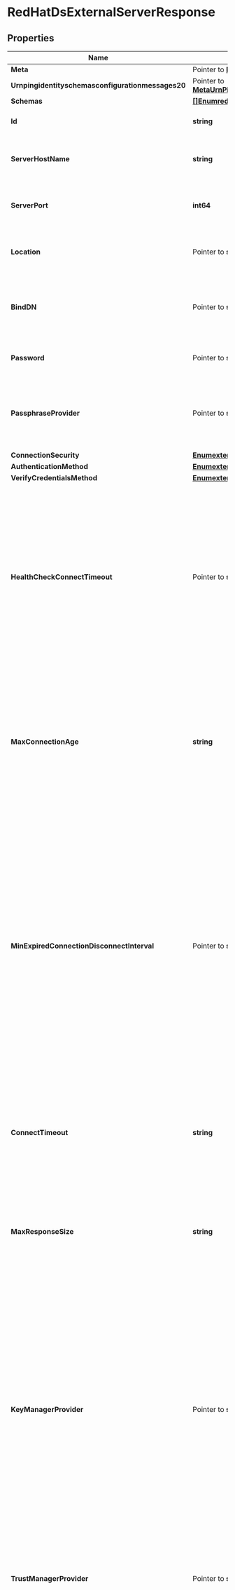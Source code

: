 # RedHatDsExternalServerResponse

## Properties

Name | Type | Description | Notes
------------ | ------------- | ------------- | -------------
**Meta** | Pointer to [**MetaMeta**](MetaMeta.md) |  | [optional] 
**Urnpingidentityschemasconfigurationmessages20** | Pointer to [**MetaUrnPingidentitySchemasConfigurationMessages20**](MetaUrnPingidentitySchemasConfigurationMessages20.md) |  | [optional] 
**Schemas** | [**[]EnumredHatDsExternalServerSchemaUrn**](EnumredHatDsExternalServerSchemaUrn.md) |  | 
**Id** | **string** | Name of the External Server | 
**ServerHostName** | **string** | The host name or IP address of the target LDAP server. | 
**ServerPort** | **int64** | The port number on which the server listens for requests. | 
**Location** | Pointer to **string** | Specifies the location for the LDAP External Server. | [optional] 
**BindDN** | Pointer to **string** | The DN to use to bind to the target LDAP server if simple authentication is required. | [optional] 
**Password** | Pointer to **string** | The login password for the specified user. | [optional] 
**PassphraseProvider** | Pointer to **string** | The passphrase provider to use to obtain the login password for the specified user. | [optional] 
**ConnectionSecurity** | [**EnumexternalServerRedHatDsConnectionSecurityProp**](EnumexternalServerRedHatDsConnectionSecurityProp.md) |  | 
**AuthenticationMethod** | [**EnumexternalServerRedHatDsAuthenticationMethodProp**](EnumexternalServerRedHatDsAuthenticationMethodProp.md) |  | 
**VerifyCredentialsMethod** | [**EnumexternalServerVerifyCredentialsMethodProp**](EnumexternalServerVerifyCredentialsMethodProp.md) |  | 
**HealthCheckConnectTimeout** | Pointer to **string** | Specifies the maximum length of time to wait for a connection to be established for the purpose of performing a health check. If the connection cannot be established within this length of time, the server will be classified as unavailable. | [optional] 
**MaxConnectionAge** | **string** | Specifies the maximum length of time that connections to this server should be allowed to remain established before being closed and replaced with newly-established connections. | 
**MinExpiredConnectionDisconnectInterval** | Pointer to **string** | Specifies the minimum length of time that should pass between connection closures as a result of the connections being established for longer than the maximum connection age. This may help avoid cases in which a large number of connections are closed and re-established in a short period of time because of the maximum connection age. | [optional] 
**ConnectTimeout** | **string** | Specifies the maximum length of time to wait for a connection to be established before giving up and considering the server unavailable. | 
**MaxResponseSize** | **string** | Specifies the maximum response size that should be supported for messages received from the LDAP external server. | 
**KeyManagerProvider** | Pointer to **string** | The key manager provider to use if SSL or StartTLS is to be used for connection-level security. When specifying a value for this property (except when using the Null key manager provider) you must ensure that the external server trusts this server&#39;s public certificate by adding this server&#39;s public certificate to the external server&#39;s trust store. | [optional] 
**TrustManagerProvider** | Pointer to **string** | The trust manager provider to use if SSL or StartTLS is to be used for connection-level security. | [optional] 
**InitialConnections** | Pointer to **int64** | The number of connections to initially establish to the LDAP external server. A value of zero indicates that the number of connections should be dynamically based on the number of available worker threads. This will be ignored when using a thread-local connection pool. | [optional] 
**MaxConnections** | Pointer to **int64** | The maximum number of concurrent connections to maintain for the LDAP external server. A value of zero indicates that the number of connections should be dynamically based on the number of available worker threads. This will be ignored when using a thread-local connection pool. | [optional] 
**DefunctConnectionResultCode** | Pointer to [**[]EnumexternalServerDefunctConnectionResultCodeProp**](EnumexternalServerDefunctConnectionResultCodeProp.md) |  | [optional] 
**AbandonOnTimeout** | Pointer to **bool** | Indicates whether to send an abandon request for an operation for which a response timeout is encountered. A request which has timed out on one server may be retried on another server regardless of whether an abandon request is sent, but if the initial attempt is not abandoned then a long-running operation may unnecessarily continue to consume processing resources on the initial server. | [optional] 
**Description** | Pointer to **string** | A description for this External Server | [optional] 

## Methods

### NewRedHatDsExternalServerResponse

`func NewRedHatDsExternalServerResponse(schemas []EnumredHatDsExternalServerSchemaUrn, id string, serverHostName string, serverPort int64, connectionSecurity EnumexternalServerRedHatDsConnectionSecurityProp, authenticationMethod EnumexternalServerRedHatDsAuthenticationMethodProp, verifyCredentialsMethod EnumexternalServerVerifyCredentialsMethodProp, maxConnectionAge string, connectTimeout string, maxResponseSize string, ) *RedHatDsExternalServerResponse`

NewRedHatDsExternalServerResponse instantiates a new RedHatDsExternalServerResponse object
This constructor will assign default values to properties that have it defined,
and makes sure properties required by API are set, but the set of arguments
will change when the set of required properties is changed

### NewRedHatDsExternalServerResponseWithDefaults

`func NewRedHatDsExternalServerResponseWithDefaults() *RedHatDsExternalServerResponse`

NewRedHatDsExternalServerResponseWithDefaults instantiates a new RedHatDsExternalServerResponse object
This constructor will only assign default values to properties that have it defined,
but it doesn't guarantee that properties required by API are set

### GetMeta

`func (o *RedHatDsExternalServerResponse) GetMeta() MetaMeta`

GetMeta returns the Meta field if non-nil, zero value otherwise.

### GetMetaOk

`func (o *RedHatDsExternalServerResponse) GetMetaOk() (*MetaMeta, bool)`

GetMetaOk returns a tuple with the Meta field if it's non-nil, zero value otherwise
and a boolean to check if the value has been set.

### SetMeta

`func (o *RedHatDsExternalServerResponse) SetMeta(v MetaMeta)`

SetMeta sets Meta field to given value.

### HasMeta

`func (o *RedHatDsExternalServerResponse) HasMeta() bool`

HasMeta returns a boolean if a field has been set.

### GetUrnpingidentityschemasconfigurationmessages20

`func (o *RedHatDsExternalServerResponse) GetUrnpingidentityschemasconfigurationmessages20() MetaUrnPingidentitySchemasConfigurationMessages20`

GetUrnpingidentityschemasconfigurationmessages20 returns the Urnpingidentityschemasconfigurationmessages20 field if non-nil, zero value otherwise.

### GetUrnpingidentityschemasconfigurationmessages20Ok

`func (o *RedHatDsExternalServerResponse) GetUrnpingidentityschemasconfigurationmessages20Ok() (*MetaUrnPingidentitySchemasConfigurationMessages20, bool)`

GetUrnpingidentityschemasconfigurationmessages20Ok returns a tuple with the Urnpingidentityschemasconfigurationmessages20 field if it's non-nil, zero value otherwise
and a boolean to check if the value has been set.

### SetUrnpingidentityschemasconfigurationmessages20

`func (o *RedHatDsExternalServerResponse) SetUrnpingidentityschemasconfigurationmessages20(v MetaUrnPingidentitySchemasConfigurationMessages20)`

SetUrnpingidentityschemasconfigurationmessages20 sets Urnpingidentityschemasconfigurationmessages20 field to given value.

### HasUrnpingidentityschemasconfigurationmessages20

`func (o *RedHatDsExternalServerResponse) HasUrnpingidentityschemasconfigurationmessages20() bool`

HasUrnpingidentityschemasconfigurationmessages20 returns a boolean if a field has been set.

### GetSchemas

`func (o *RedHatDsExternalServerResponse) GetSchemas() []EnumredHatDsExternalServerSchemaUrn`

GetSchemas returns the Schemas field if non-nil, zero value otherwise.

### GetSchemasOk

`func (o *RedHatDsExternalServerResponse) GetSchemasOk() (*[]EnumredHatDsExternalServerSchemaUrn, bool)`

GetSchemasOk returns a tuple with the Schemas field if it's non-nil, zero value otherwise
and a boolean to check if the value has been set.

### SetSchemas

`func (o *RedHatDsExternalServerResponse) SetSchemas(v []EnumredHatDsExternalServerSchemaUrn)`

SetSchemas sets Schemas field to given value.


### GetId

`func (o *RedHatDsExternalServerResponse) GetId() string`

GetId returns the Id field if non-nil, zero value otherwise.

### GetIdOk

`func (o *RedHatDsExternalServerResponse) GetIdOk() (*string, bool)`

GetIdOk returns a tuple with the Id field if it's non-nil, zero value otherwise
and a boolean to check if the value has been set.

### SetId

`func (o *RedHatDsExternalServerResponse) SetId(v string)`

SetId sets Id field to given value.


### GetServerHostName

`func (o *RedHatDsExternalServerResponse) GetServerHostName() string`

GetServerHostName returns the ServerHostName field if non-nil, zero value otherwise.

### GetServerHostNameOk

`func (o *RedHatDsExternalServerResponse) GetServerHostNameOk() (*string, bool)`

GetServerHostNameOk returns a tuple with the ServerHostName field if it's non-nil, zero value otherwise
and a boolean to check if the value has been set.

### SetServerHostName

`func (o *RedHatDsExternalServerResponse) SetServerHostName(v string)`

SetServerHostName sets ServerHostName field to given value.


### GetServerPort

`func (o *RedHatDsExternalServerResponse) GetServerPort() int64`

GetServerPort returns the ServerPort field if non-nil, zero value otherwise.

### GetServerPortOk

`func (o *RedHatDsExternalServerResponse) GetServerPortOk() (*int64, bool)`

GetServerPortOk returns a tuple with the ServerPort field if it's non-nil, zero value otherwise
and a boolean to check if the value has been set.

### SetServerPort

`func (o *RedHatDsExternalServerResponse) SetServerPort(v int64)`

SetServerPort sets ServerPort field to given value.


### GetLocation

`func (o *RedHatDsExternalServerResponse) GetLocation() string`

GetLocation returns the Location field if non-nil, zero value otherwise.

### GetLocationOk

`func (o *RedHatDsExternalServerResponse) GetLocationOk() (*string, bool)`

GetLocationOk returns a tuple with the Location field if it's non-nil, zero value otherwise
and a boolean to check if the value has been set.

### SetLocation

`func (o *RedHatDsExternalServerResponse) SetLocation(v string)`

SetLocation sets Location field to given value.

### HasLocation

`func (o *RedHatDsExternalServerResponse) HasLocation() bool`

HasLocation returns a boolean if a field has been set.

### GetBindDN

`func (o *RedHatDsExternalServerResponse) GetBindDN() string`

GetBindDN returns the BindDN field if non-nil, zero value otherwise.

### GetBindDNOk

`func (o *RedHatDsExternalServerResponse) GetBindDNOk() (*string, bool)`

GetBindDNOk returns a tuple with the BindDN field if it's non-nil, zero value otherwise
and a boolean to check if the value has been set.

### SetBindDN

`func (o *RedHatDsExternalServerResponse) SetBindDN(v string)`

SetBindDN sets BindDN field to given value.

### HasBindDN

`func (o *RedHatDsExternalServerResponse) HasBindDN() bool`

HasBindDN returns a boolean if a field has been set.

### GetPassword

`func (o *RedHatDsExternalServerResponse) GetPassword() string`

GetPassword returns the Password field if non-nil, zero value otherwise.

### GetPasswordOk

`func (o *RedHatDsExternalServerResponse) GetPasswordOk() (*string, bool)`

GetPasswordOk returns a tuple with the Password field if it's non-nil, zero value otherwise
and a boolean to check if the value has been set.

### SetPassword

`func (o *RedHatDsExternalServerResponse) SetPassword(v string)`

SetPassword sets Password field to given value.

### HasPassword

`func (o *RedHatDsExternalServerResponse) HasPassword() bool`

HasPassword returns a boolean if a field has been set.

### GetPassphraseProvider

`func (o *RedHatDsExternalServerResponse) GetPassphraseProvider() string`

GetPassphraseProvider returns the PassphraseProvider field if non-nil, zero value otherwise.

### GetPassphraseProviderOk

`func (o *RedHatDsExternalServerResponse) GetPassphraseProviderOk() (*string, bool)`

GetPassphraseProviderOk returns a tuple with the PassphraseProvider field if it's non-nil, zero value otherwise
and a boolean to check if the value has been set.

### SetPassphraseProvider

`func (o *RedHatDsExternalServerResponse) SetPassphraseProvider(v string)`

SetPassphraseProvider sets PassphraseProvider field to given value.

### HasPassphraseProvider

`func (o *RedHatDsExternalServerResponse) HasPassphraseProvider() bool`

HasPassphraseProvider returns a boolean if a field has been set.

### GetConnectionSecurity

`func (o *RedHatDsExternalServerResponse) GetConnectionSecurity() EnumexternalServerRedHatDsConnectionSecurityProp`

GetConnectionSecurity returns the ConnectionSecurity field if non-nil, zero value otherwise.

### GetConnectionSecurityOk

`func (o *RedHatDsExternalServerResponse) GetConnectionSecurityOk() (*EnumexternalServerRedHatDsConnectionSecurityProp, bool)`

GetConnectionSecurityOk returns a tuple with the ConnectionSecurity field if it's non-nil, zero value otherwise
and a boolean to check if the value has been set.

### SetConnectionSecurity

`func (o *RedHatDsExternalServerResponse) SetConnectionSecurity(v EnumexternalServerRedHatDsConnectionSecurityProp)`

SetConnectionSecurity sets ConnectionSecurity field to given value.


### GetAuthenticationMethod

`func (o *RedHatDsExternalServerResponse) GetAuthenticationMethod() EnumexternalServerRedHatDsAuthenticationMethodProp`

GetAuthenticationMethod returns the AuthenticationMethod field if non-nil, zero value otherwise.

### GetAuthenticationMethodOk

`func (o *RedHatDsExternalServerResponse) GetAuthenticationMethodOk() (*EnumexternalServerRedHatDsAuthenticationMethodProp, bool)`

GetAuthenticationMethodOk returns a tuple with the AuthenticationMethod field if it's non-nil, zero value otherwise
and a boolean to check if the value has been set.

### SetAuthenticationMethod

`func (o *RedHatDsExternalServerResponse) SetAuthenticationMethod(v EnumexternalServerRedHatDsAuthenticationMethodProp)`

SetAuthenticationMethod sets AuthenticationMethod field to given value.


### GetVerifyCredentialsMethod

`func (o *RedHatDsExternalServerResponse) GetVerifyCredentialsMethod() EnumexternalServerVerifyCredentialsMethodProp`

GetVerifyCredentialsMethod returns the VerifyCredentialsMethod field if non-nil, zero value otherwise.

### GetVerifyCredentialsMethodOk

`func (o *RedHatDsExternalServerResponse) GetVerifyCredentialsMethodOk() (*EnumexternalServerVerifyCredentialsMethodProp, bool)`

GetVerifyCredentialsMethodOk returns a tuple with the VerifyCredentialsMethod field if it's non-nil, zero value otherwise
and a boolean to check if the value has been set.

### SetVerifyCredentialsMethod

`func (o *RedHatDsExternalServerResponse) SetVerifyCredentialsMethod(v EnumexternalServerVerifyCredentialsMethodProp)`

SetVerifyCredentialsMethod sets VerifyCredentialsMethod field to given value.


### GetHealthCheckConnectTimeout

`func (o *RedHatDsExternalServerResponse) GetHealthCheckConnectTimeout() string`

GetHealthCheckConnectTimeout returns the HealthCheckConnectTimeout field if non-nil, zero value otherwise.

### GetHealthCheckConnectTimeoutOk

`func (o *RedHatDsExternalServerResponse) GetHealthCheckConnectTimeoutOk() (*string, bool)`

GetHealthCheckConnectTimeoutOk returns a tuple with the HealthCheckConnectTimeout field if it's non-nil, zero value otherwise
and a boolean to check if the value has been set.

### SetHealthCheckConnectTimeout

`func (o *RedHatDsExternalServerResponse) SetHealthCheckConnectTimeout(v string)`

SetHealthCheckConnectTimeout sets HealthCheckConnectTimeout field to given value.

### HasHealthCheckConnectTimeout

`func (o *RedHatDsExternalServerResponse) HasHealthCheckConnectTimeout() bool`

HasHealthCheckConnectTimeout returns a boolean if a field has been set.

### GetMaxConnectionAge

`func (o *RedHatDsExternalServerResponse) GetMaxConnectionAge() string`

GetMaxConnectionAge returns the MaxConnectionAge field if non-nil, zero value otherwise.

### GetMaxConnectionAgeOk

`func (o *RedHatDsExternalServerResponse) GetMaxConnectionAgeOk() (*string, bool)`

GetMaxConnectionAgeOk returns a tuple with the MaxConnectionAge field if it's non-nil, zero value otherwise
and a boolean to check if the value has been set.

### SetMaxConnectionAge

`func (o *RedHatDsExternalServerResponse) SetMaxConnectionAge(v string)`

SetMaxConnectionAge sets MaxConnectionAge field to given value.


### GetMinExpiredConnectionDisconnectInterval

`func (o *RedHatDsExternalServerResponse) GetMinExpiredConnectionDisconnectInterval() string`

GetMinExpiredConnectionDisconnectInterval returns the MinExpiredConnectionDisconnectInterval field if non-nil, zero value otherwise.

### GetMinExpiredConnectionDisconnectIntervalOk

`func (o *RedHatDsExternalServerResponse) GetMinExpiredConnectionDisconnectIntervalOk() (*string, bool)`

GetMinExpiredConnectionDisconnectIntervalOk returns a tuple with the MinExpiredConnectionDisconnectInterval field if it's non-nil, zero value otherwise
and a boolean to check if the value has been set.

### SetMinExpiredConnectionDisconnectInterval

`func (o *RedHatDsExternalServerResponse) SetMinExpiredConnectionDisconnectInterval(v string)`

SetMinExpiredConnectionDisconnectInterval sets MinExpiredConnectionDisconnectInterval field to given value.

### HasMinExpiredConnectionDisconnectInterval

`func (o *RedHatDsExternalServerResponse) HasMinExpiredConnectionDisconnectInterval() bool`

HasMinExpiredConnectionDisconnectInterval returns a boolean if a field has been set.

### GetConnectTimeout

`func (o *RedHatDsExternalServerResponse) GetConnectTimeout() string`

GetConnectTimeout returns the ConnectTimeout field if non-nil, zero value otherwise.

### GetConnectTimeoutOk

`func (o *RedHatDsExternalServerResponse) GetConnectTimeoutOk() (*string, bool)`

GetConnectTimeoutOk returns a tuple with the ConnectTimeout field if it's non-nil, zero value otherwise
and a boolean to check if the value has been set.

### SetConnectTimeout

`func (o *RedHatDsExternalServerResponse) SetConnectTimeout(v string)`

SetConnectTimeout sets ConnectTimeout field to given value.


### GetMaxResponseSize

`func (o *RedHatDsExternalServerResponse) GetMaxResponseSize() string`

GetMaxResponseSize returns the MaxResponseSize field if non-nil, zero value otherwise.

### GetMaxResponseSizeOk

`func (o *RedHatDsExternalServerResponse) GetMaxResponseSizeOk() (*string, bool)`

GetMaxResponseSizeOk returns a tuple with the MaxResponseSize field if it's non-nil, zero value otherwise
and a boolean to check if the value has been set.

### SetMaxResponseSize

`func (o *RedHatDsExternalServerResponse) SetMaxResponseSize(v string)`

SetMaxResponseSize sets MaxResponseSize field to given value.


### GetKeyManagerProvider

`func (o *RedHatDsExternalServerResponse) GetKeyManagerProvider() string`

GetKeyManagerProvider returns the KeyManagerProvider field if non-nil, zero value otherwise.

### GetKeyManagerProviderOk

`func (o *RedHatDsExternalServerResponse) GetKeyManagerProviderOk() (*string, bool)`

GetKeyManagerProviderOk returns a tuple with the KeyManagerProvider field if it's non-nil, zero value otherwise
and a boolean to check if the value has been set.

### SetKeyManagerProvider

`func (o *RedHatDsExternalServerResponse) SetKeyManagerProvider(v string)`

SetKeyManagerProvider sets KeyManagerProvider field to given value.

### HasKeyManagerProvider

`func (o *RedHatDsExternalServerResponse) HasKeyManagerProvider() bool`

HasKeyManagerProvider returns a boolean if a field has been set.

### GetTrustManagerProvider

`func (o *RedHatDsExternalServerResponse) GetTrustManagerProvider() string`

GetTrustManagerProvider returns the TrustManagerProvider field if non-nil, zero value otherwise.

### GetTrustManagerProviderOk

`func (o *RedHatDsExternalServerResponse) GetTrustManagerProviderOk() (*string, bool)`

GetTrustManagerProviderOk returns a tuple with the TrustManagerProvider field if it's non-nil, zero value otherwise
and a boolean to check if the value has been set.

### SetTrustManagerProvider

`func (o *RedHatDsExternalServerResponse) SetTrustManagerProvider(v string)`

SetTrustManagerProvider sets TrustManagerProvider field to given value.

### HasTrustManagerProvider

`func (o *RedHatDsExternalServerResponse) HasTrustManagerProvider() bool`

HasTrustManagerProvider returns a boolean if a field has been set.

### GetInitialConnections

`func (o *RedHatDsExternalServerResponse) GetInitialConnections() int64`

GetInitialConnections returns the InitialConnections field if non-nil, zero value otherwise.

### GetInitialConnectionsOk

`func (o *RedHatDsExternalServerResponse) GetInitialConnectionsOk() (*int64, bool)`

GetInitialConnectionsOk returns a tuple with the InitialConnections field if it's non-nil, zero value otherwise
and a boolean to check if the value has been set.

### SetInitialConnections

`func (o *RedHatDsExternalServerResponse) SetInitialConnections(v int64)`

SetInitialConnections sets InitialConnections field to given value.

### HasInitialConnections

`func (o *RedHatDsExternalServerResponse) HasInitialConnections() bool`

HasInitialConnections returns a boolean if a field has been set.

### GetMaxConnections

`func (o *RedHatDsExternalServerResponse) GetMaxConnections() int64`

GetMaxConnections returns the MaxConnections field if non-nil, zero value otherwise.

### GetMaxConnectionsOk

`func (o *RedHatDsExternalServerResponse) GetMaxConnectionsOk() (*int64, bool)`

GetMaxConnectionsOk returns a tuple with the MaxConnections field if it's non-nil, zero value otherwise
and a boolean to check if the value has been set.

### SetMaxConnections

`func (o *RedHatDsExternalServerResponse) SetMaxConnections(v int64)`

SetMaxConnections sets MaxConnections field to given value.

### HasMaxConnections

`func (o *RedHatDsExternalServerResponse) HasMaxConnections() bool`

HasMaxConnections returns a boolean if a field has been set.

### GetDefunctConnectionResultCode

`func (o *RedHatDsExternalServerResponse) GetDefunctConnectionResultCode() []EnumexternalServerDefunctConnectionResultCodeProp`

GetDefunctConnectionResultCode returns the DefunctConnectionResultCode field if non-nil, zero value otherwise.

### GetDefunctConnectionResultCodeOk

`func (o *RedHatDsExternalServerResponse) GetDefunctConnectionResultCodeOk() (*[]EnumexternalServerDefunctConnectionResultCodeProp, bool)`

GetDefunctConnectionResultCodeOk returns a tuple with the DefunctConnectionResultCode field if it's non-nil, zero value otherwise
and a boolean to check if the value has been set.

### SetDefunctConnectionResultCode

`func (o *RedHatDsExternalServerResponse) SetDefunctConnectionResultCode(v []EnumexternalServerDefunctConnectionResultCodeProp)`

SetDefunctConnectionResultCode sets DefunctConnectionResultCode field to given value.

### HasDefunctConnectionResultCode

`func (o *RedHatDsExternalServerResponse) HasDefunctConnectionResultCode() bool`

HasDefunctConnectionResultCode returns a boolean if a field has been set.

### GetAbandonOnTimeout

`func (o *RedHatDsExternalServerResponse) GetAbandonOnTimeout() bool`

GetAbandonOnTimeout returns the AbandonOnTimeout field if non-nil, zero value otherwise.

### GetAbandonOnTimeoutOk

`func (o *RedHatDsExternalServerResponse) GetAbandonOnTimeoutOk() (*bool, bool)`

GetAbandonOnTimeoutOk returns a tuple with the AbandonOnTimeout field if it's non-nil, zero value otherwise
and a boolean to check if the value has been set.

### SetAbandonOnTimeout

`func (o *RedHatDsExternalServerResponse) SetAbandonOnTimeout(v bool)`

SetAbandonOnTimeout sets AbandonOnTimeout field to given value.

### HasAbandonOnTimeout

`func (o *RedHatDsExternalServerResponse) HasAbandonOnTimeout() bool`

HasAbandonOnTimeout returns a boolean if a field has been set.

### GetDescription

`func (o *RedHatDsExternalServerResponse) GetDescription() string`

GetDescription returns the Description field if non-nil, zero value otherwise.

### GetDescriptionOk

`func (o *RedHatDsExternalServerResponse) GetDescriptionOk() (*string, bool)`

GetDescriptionOk returns a tuple with the Description field if it's non-nil, zero value otherwise
and a boolean to check if the value has been set.

### SetDescription

`func (o *RedHatDsExternalServerResponse) SetDescription(v string)`

SetDescription sets Description field to given value.

### HasDescription

`func (o *RedHatDsExternalServerResponse) HasDescription() bool`

HasDescription returns a boolean if a field has been set.


[[Back to Model list]](../README.md#documentation-for-models) [[Back to API list]](../README.md#documentation-for-api-endpoints) [[Back to README]](../README.md)


